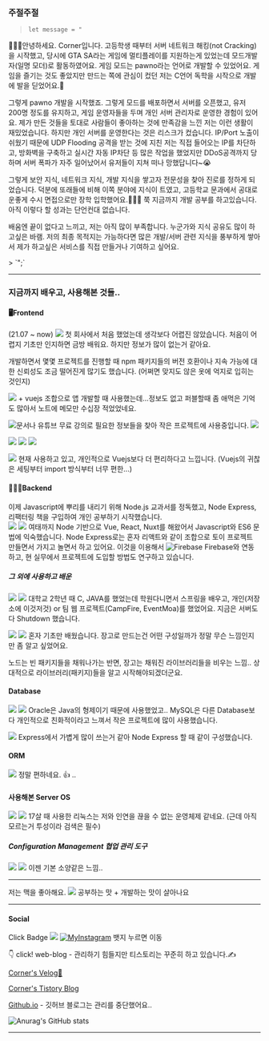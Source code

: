 

### 주절주절

>`let message = "`
 <p class="lead">
 🙇🏻‍♂️안녕하세요. Corner입니다.
 고등학생 때부터 서버 네트워크 해킹(not Cracking)을 시작했고, 당시에 GTA SA라는 게임에 멀티플레이를 지원하는게 있었는데 모드개발자(일명 모더)로 활동하였어요.
 게임 모드는 pawno라는 언어로 개발할 수 있었어요. 게임을 즐기는 것도 좋았지만 만드는 쪽에 관심이 컸던 저는 C언어 독학을 시작으로 개발에 발을 딛었어요.🦵
</p>
<p class="lead">
 그렇게 pawno 개발을 시작했죠. 그렇게 모드를 배포하면서 서버를 오픈했고, 유저 200명 정도를 유지하고,
 게임 운영자들을 두며 개인 서버 관리자로 운영한 경험이 있어요. 제가 만든 것들을 토대로 사람들이 좋아하는 것에 만족감을 느낀 저는 이런 생활이 재밌었습니다.
 하지만 개인 서버를 운영한다는 것은 리스크가 컸습니다. IP/Port 노출이 쉬웠기 때문에 UDP Flooding 공격을 받는 것에 지친 저는 직접 들어오는 IP를 차단하고,
 방화벽을 구축하고 실시간 자동 IP차단 등 많은 작업을 했었지만 DDoS공격까지 당하며 서버 폭파가 자주 일어났어서 유저들이 지쳐 떠나 망했답니다~😭
</p>
<p class="lead">
 그렇게 보안 지식, 네트워크 지식, 개발 지식을 쌓고자 전문성을 찾아 진로를 정하게 되었습니다.
 덕분에 또래들에 비해 이쪽 분야에 지식이 트였고, 고등학교 문과에서 공대로 운좋게 수시 면접으로만 장학 입학했어요.👨🏻‍🎓
 쭉 지금까지 개발 공부를 하고있습니다. 아직 이렇다 할 성과는 단언컨대 없습니다.
</p>
<p class="lead">
 배움엔 끝이 없다고 느끼고, 저는 아직 많이 부족합니다. 누군가와 지식 공유도 많이 하고싶은 바램.
 저의 최종 목적지는 가능하다면 많은 개발/서버 관련 지식을 풍부하게 쌓아서 제가 하고싶은 서비스를 직접 만들거나 기여하고 싶어요.
</p>
> `";`


---



  ### 지금까지 배우고, 사용해본 것들..

  #### **🖥Frontend**

(21.07 ~ now) <img src="https://img.shields.io/badge/Vue.js-3DDC84?style=flat-square&logo=Vue.js&logoColor=white"/> 첫 회사에서 처음 했었는데 생각보다 어렵진 않았습니다. 처음이 어렵지 기초만 인지하면 금방 배워요. 하지만 정보가 많이 없는거 같아요. 

개발하면서 몇몇 프로젝트를 진행할 때 npm 패키지들의 버전 호환이나 지속 가능에 대한 신뢰성도 조금 떨어진게 많기도 했습니다. (어쩌면 맞지도 않은 옷에 억지로 입히는 것인지)

<img src="https://img.shields.io/badge/Ionic-white?style=flat&logo=Ionic&logoColor=3880FF"/> + vuejs 조합으로 앱 개발할 때 사용했는데...정보도 없고 퍼블할때 좀 애먹은 기억도 많아서 노트에 메모만 수십장 적었었네요.

 <img src="https://img.shields.io/badge/React-61DAFB?style=square&logo=React&logoColor=white"/>문서나 유튜브 무료 강의로 필요한 정보들을 찾아 작은 프로젝트에 사용중입니다.  <img src="https://img.shields.io/badge/Ant Design-white?style=flat&logo=Ant Design&logoColor=0170fe"/> 

<img src="https://img.shields.io/badge/HTML5-black?style=flat&logo=HTML5&logoColor=E34f26"/> <img src="https://img.shields.io/badge/CSS3-black?style=flat&logo=CSS3&logoColor=1572b6"/> <img src="https://img.shields.io/badge/JavaScript-black?style=flat&logo=JavaScript&logoColor=f7df1e"/> 



  <img src="https://img.shields.io/badge/NuxtJS-green?style=flat&logo=Nuxt.js&logoColor=000000"/> 현재 사용하고 있고, 개인적으로 Vuejs보다 더 편리하다고 느낍니다. (Vuejs의 귀찮은 세팅부터 import 방식부터 너무 편한...)

 

  #### **🧑🏻‍💻Backend**

이제 Javascript에 뿌리를 내리기 위해 Node.js 교과서를 정독했고, Node Express, 리팩터링 책을 구입하여 개인 공부하기 시작했습니다.  
<img src="https://img.shields.io/badge/Node-Express-green?style=flat&logo=Express&logoColor=000000"/>  <img src="https://img.shields.io/badge/Node.js-339933?style=flat-square&logo=node.js&logoColor=white"/> 여태까지 Node 기반으로 Vue, React, Nuxt를 해왔어서 Javascript와 ES6 문법에 익숙했습니다. Node Express로는 혼자 리액트와 같이 조합으로 토이 프로젝트 만들면서 가지고 놀면서 하고 있어요. 이것을 이용해서 ![Firebase](https://img.shields.io/badge/firebase-%23039BE5.svg?style=for-the-badge&logo=firebase) Firebase와 연동하고, 현 실무에서 프로젝트에 도입할 방법도 연구하고 있습니다. 

#####   **그 외에 사용하고 배운**


<img src="https://img.shields.io/badge/Java-white?style=flat&logo=Java&logoColor=007396"/> <img src="https://img.shields.io/badge/Spring-black?style=flat&logo=Spring&logoColor=6db33f"/> 대학교 2학년 때 C, JAVA를 했었는데 학원다니면서 스프링을 배우고, 개인(저장소에 이것저것) or 팀 웹 프로젝트(CampFire, EventMoa)를 했었어요. 지금은 서버도 다 Shutdown 했습니다.



<img src="https://img.shields.io/badge/Python-e8eaf6?style=for-the-badge&logo=django&logoColor=3776ab"/> <img src="https://img.shields.io/badge/Django-092E20?style=for-the-badge&logo=django&logoColor=green"/> 혼자 기초만 배웠습니다. 장고로 만드는건 어떤 구성일까가 정말 무슨 느낌인지만 좀 알고 싶었어요. 

노드는 빈 패키지들을 채워나가는 반면, 장고는 채워진 라이브러리들을 비우는 느낌.. 상대적으로 라이브러리(패키지)들을 알고 시작해야되겠더군요.



####   **Database** 

  <img src="https://img.shields.io/badge/RDBMS-MySQL-4479a1?style=flat&logo=MySQL&logoColor=4479a1"/> <img src="https://img.shields.io/badge/RDBMS-Oracle-f80000?style=flat&logo=Oracle&logoColor=f80000"/>  Oracle은 Java의 형제이기 때문에 사용했었고.. MySQL은 다른 Database보다 개인적으로 친화적이라고 느껴서 작은 프로젝트에 많이 사용했습니다.

<img src="https://img.shields.io/badge/RDBMS-SQLite3-003b57?style=flat&logo=MySQL&logoColor=003b57"/> Express에서 가볍게 많이 쓰는거 같아 Node Express 할 때 같이 구성했습니다.



  #### ORM 

  <img src="https://img.shields.io/badge/Sequelize-52B0E7?style=for-the-badge&logo=Sequelize&logoColor=white"/> 정말 편하네요. 👍 ..  



  #### 사용해본 Server OS

 <img src="https://img.shields.io/badge/CentOS-white?style=flat&logo=CentOS&logoColor=262577"/> <img src="https://img.shields.io/badge/Linux-Ubuntu-e95420?style=flat&logo=Ubuntu&logoColor=e95420"/> 17살 때 사용한 리눅스는 저와 인연을 끊을 수 없는 운영체제 같네요. (근데 아직 모르는거 투성이라 검색은 필수)



  

  ##### Configuration Management  협업 관리 도구

  <img src="https://img.shields.io/badge/Git-black?style=flat&logo=Git&logoColor=f05032"/> <img src="https://img.shields.io/badge/Bitbucket-black?style=flat&logo=Bitbucket&logoColor=0052cc"/> 이젠 기본 소양같은 느낌..

---



저는 맥을 좋아해요. <img src="https://img.shields.io/badge/mac%20os-000000?style=for-the-badge&logo=apple&logoColor=white" /> 공부하는 맛 + 개발하는 맛이 살아나요

---

  #### **Social**

  

  Click Badge [![](https://img.shields.io/badge/GitHub-100000?style=for-the-badge&logo=github&logoColor=white)](https://github.com/eight-corner)  [![MyInstagram](https://img.shields.io/badge/Instagram-E4405F?style=for-the-badge&logo=instagram&logoColor=white)](https://instagram.com/kingrlgns/) 뱃지 누르면 이동

  

  👇 click! web-blog - 관리하기 힘들지만 티스토리는 꾸준히 하고 있습니다.✍️

  [Corner's Velog🌱](https://velog.io/@corner3499)

  [Corner's Tistory Blog](https://iu-corner.tistory.com)

  [Github.io](https://eight-corner.github.io) - 깃허브 블로그는 관리를 중단했어요.. 



  

![Anurag's GitHub stats](https://github-readme-stats.vercel.app/api?username=Eight-Corner&show_icons=true&theme=tokyonight)

---
